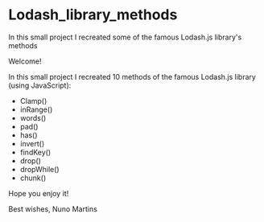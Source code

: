 # Lodash_library_methods
In this small project I recreated some of the famous Lodash.js library's methods

Welcome!

In this small project I recreated 10 methods of the famous Lodash.js library (using JavaScript):
- Clamp()
- inRange()
- words()
- pad()
- has()
- invert()
- findKey()
- drop()
- dropWhile()
- chunk()

Hope you enjoy it!

Best wishes, Nuno Martins
